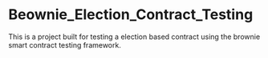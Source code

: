 # Beownie_Election_Contract_Testing
This is a project built for testing a election based contract using the brownie smart contract testing framework. 
